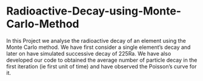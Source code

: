# Radioactive-Decay-using-Monte-Carlo-Method
In this Project we analyse the radioactive decay of an element using the Monte Carlo method. We have first consider a single element’s decay and later on have simulated successive decay of 225Ra. We have also developed our code to obtained the average number of particle decay in the first iteration (ie first unit of time) and have observed the Poisson’s curve for it.
